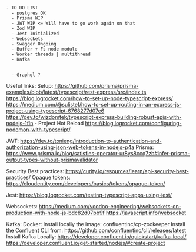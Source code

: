     - TO DO LIST
      - postgres OK
      - Prisma WIP
      - JWT WIP <= Will have to go work again on that
      - Zod WIP
      - Jest Initialized
      - Websockets
      - Swagger Ongoing
      - Buffer + Fs node module
      - Worker threads | multithread
      - Kafka


      - Graphql ?

Useful links:
Setup:
https://github.com/prisma/prisma-examples/blob/latest/typescript/rest-express/src/index.ts
https://blog.logrocket.com/how-to-set-up-node-typescript-express/
https://medium.com/@sulistef/how-to-set-up-routing-in-an-express-js-project-using-typescript-6768277d07e6
https://dev.to/wizdomtek/typescript-express-building-robust-apis-with-nodejs-1fln - Project Hot Reload
https://blog.logrocket.com/configuring-nodemon-with-typescript/

JWT: 
  https://dev.to/tonieng/introduction-to-authentication-and-authorization-using-json-web-tokens-in-nodejs-p4a
Prisma: 
  https://www.prisma.io/blog/satisfies-operator-ur8ys8ccq7zb#infer-prisma-output-types-without-prismavalidator

Security Best practices:
  https://curity.io/resources/learn/api-security-best-practices/
  Opaque tokens: https://cloudentity.com/developers/basics/tokens/opaque-token/

Jest: 
  https://blog.logrocket.com/testing-typescript-apps-using-jest/

Websockets: 
  https://medium.com/voodoo-engineering/websockets-on-production-with-node-js-bdc82d07bb9f
  https://javascript.info/websocket

Kafka:
  Docker: Install locally the image: confluentinc/cp-zookeeper
  Install the Confluent CLI from: https://github.com/confluentinc/cli/releases/latest
  Install Kafka Locally: https://developer.confluent.io/quickstart/kafka-local/
  https://developer.confluent.io/get-started/nodejs/#create-project
